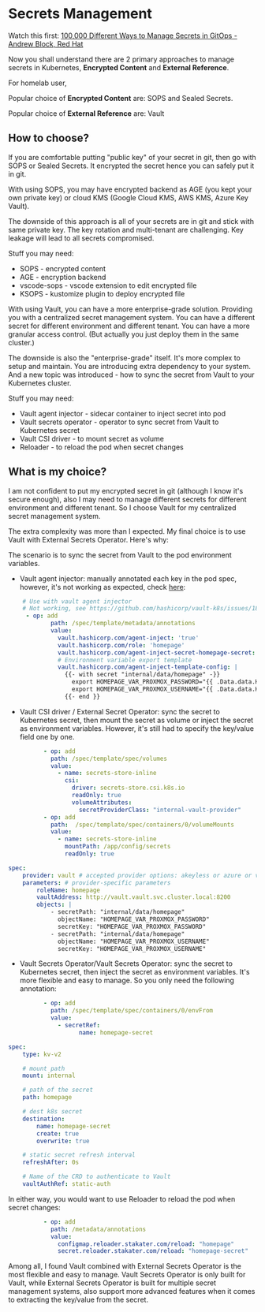 # Secrets Management

Watch this first: [100,000 Different Ways to Manage Secrets in GitOps - Andrew Block, Red Hat](https://www.youtube.com/watch?v=FVaaqP7_AJg)

Now you shall understand there are 2 primary approaches to manage secrets in Kubernetes, **Encrypted Content** and **External Reference**.

For homelab user,

Popular choice of **Encrypted Content** are: SOPS and Sealed Secrets.

Popular choice of **External Reference** are: Vault

## How to choose?

If you are comfortable putting "public key" of your secret in git, then go with SOPS or Sealed Secrets. It encrypted the secret hence you can safely put it in git.

With using SOPS, you may have encrypted backend as AGE (you kept your own private key) or cloud KMS (Google Cloud KMS, AWS KMS, Azure Key Vault).

The downside of this approach is all of your secrets are in git and stick with same private key. The key rotation and multi-tenant are challenging. Key leakage will lead to all secrets compromised.

Stuff you may need:

- SOPS - encrypted content
- AGE - encryption backend
- vscode-sops - vscode extension to edit encrypted file
- KSOPS - kustomize plugin to deploy encrypted file

With using Vault, you can have a more enterprise-grade solution. Providing you with a centralized secret management system. You can have a different secret for different environment and different tenant. You can have a more granular access control. (But actually you just deploy them in the same cluster.)

The downside is also the "enterprise-grade" itself. It's more complex to setup and maintain. You are introducing extra dependency to your system. And a new topic was introduced - how to sync the secret from Vault to your Kubernetes cluster.

Stuff you may need:

- Vault agent injector - sidecar container to inject secret into pod
- Vault secrets operator - operator to sync secret from Vault to Kubernetes secret
- Vault CSI driver - to mount secret as volume
- Reloader - to reload the pod when secret changes

## What is my choice?

I am not confident to put my encrypted secret in git (although I know it's secure enough), also I may need to manage different secrets for different environment and different tenant. So I choose Vault for my centralized secret management system.

The extra complexity was more than I expected. My final choice is to use Vault with External Secrets Operator. Here's why:

The scenario is to sync the secret from Vault to the pod environment variables.

- Vault agent injector: manually annotated each key in the pod spec, however, it's not working as expected, check [here](https://github.com/hashicorp/vault-k8s/issues/186):

```yaml
    # Use with vault agent injector
    # Not working, see https://github.com/hashicorp/vault-k8s/issues/186
     - op: add
            path: /spec/template/metadata/annotations
            value:
              vault.hashicorp.com/agent-inject: 'true'
              vault.hashicorp.com/role: 'homepage'
              vault.hashicorp.com/agent-inject-secret-homepage-secret: 'internal/data/homepage'
              # Environment variable export template
              vault.hashicorp.com/agent-inject-template-config: |
                {{- with secret "internal/data/homepage" -}}
                  export HOMEPAGE_VAR_PROXMOX_PASSWORD="{{ .Data.data.HOMEPAGE_VAR_PROXMOX_PASSWORD }}"
                  export HOMEPAGE_VAR_PROXMOX_USERNAME="{{ .Data.data.HOMEPAGE_VAR_PROXMOX_USERNAME }}"
                {{- end }}
```

- Vault CSI driver / External Secret Operator: sync the secret to Kubernetes secret, then mount the secret as volume or inject the secret as environment variables. However, it's still had to specify the key/value field one by one.

```yaml
          - op: add
            path: /spec/template/spec/volumes
            value:
              - name: secrets-store-inline
                csi:
                  driver: secrets-store.csi.k8s.io
                  readOnly: true
                  volumeAttributes:
                    secretProviderClass: "internal-vault-provider"
          - op: add
            path:  /spec/template/spec/containers/0/volumeMounts
            value:
              - name: secrets-store-inline
                mountPath: /app/config/secrets
                readOnly: true
```

```yaml
spec:
    provider: vault # accepted provider options: akeyless or azure or vault or gcp
    parameters: # provider-specific parameters
        roleName: homepage
        vaultAddress: http://vault.vault.svc.cluster.local:8200
        objects: |
            - secretPath: "internal/data/homepage"
              objectName: "HOMEPAGE_VAR_PROXMOX_PASSWORD"
              secretKey: "HOMEPAGE_VAR_PROXMOX_PASSWORD"
            - secretPath: "internal/data/homepage"
              objectName: "HOMEPAGE_VAR_PROXMOX_USERNAME"
              secretKey: "HOMEPAGE_VAR_PROXMOX_USERNAME"
```

- Vault Secrets Operator/Vault Secrets Operator: sync the secret to Kubernetes secret, then inject the secret as environment variables. It's more flexible and easy to manage. So you only need the following annotation:

```yaml
          - op: add
            path: /spec/template/spec/containers/0/envFrom
            value:
              - secretRef:
                    name: homepage-secret
```

```yaml
spec:
    type: kv-v2

    # mount path
    mount: internal

    # path of the secret
    path: homepage

    # dest k8s secret
    destination:
        name: homepage-secret
        create: true
        overwrite: true

    # static secret refresh interval
    refreshAfter: 0s

    # Name of the CRD to authenticate to Vault
    vaultAuthRef: static-auth
```

In either way, you would want to use Reloader to reload the pod when secret changes:

```yaml
          - op: add
            path: /metadata/annotations
            value:
              configmap.reloader.stakater.com/reload: "homepage"
              secret.reloader.stakater.com/reload: "homepage-secret"
```

Among all, I found Vault combined with External Secrets Operator is the most flexible and easy to manage. Vault Secrets Operator is only built for Vault, while External Secrets Operator is built for multiple secret management systems, also support more advanced features when it comes to extracting the key/value from the secret.

